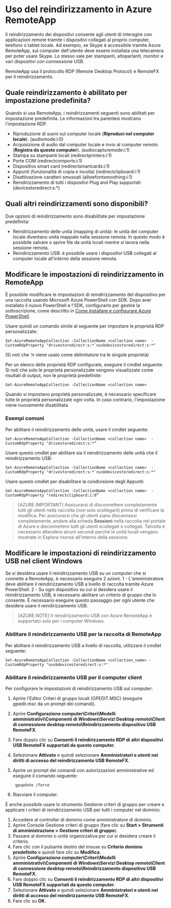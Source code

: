 <properties
    pageTitle="Uso del reindirizzamento in Azure RemoteApp | Microsoft Azure"
    description="Informazioni su come configurare e usare il reindirizzamento in RemoteApp"
    services="remoteapp"
    documentationCenter=""
    authors="lizap"
    manager="mbaldwin" />

<tags
    ms.service="remoteapp"
    ms.workload="compute"
    ms.tgt_pltfrm="na"
    ms.devlang="na"
    ms.topic="article"
    ms.date="01/21/2016"
    ms.author="elizapo" />

# Uso del reindirizzamento in Azure RemoteApp

Il reindirizzamento dei dispositivi consente agli utenti di interagire con applicazioni remote tramite i dispositivi collegati al proprio computer, telefono o tablet locale. Ad esempio, se Skype è accessibile tramite Azure RemoteApp, sul computer dell'utente deve essere installata una telecamera per poter usare Skype. Lo stesso vale per stampanti, altoparlanti, monitor e vari dispositivi con connessione USB.

RemoteApp usa il protocollo RDP (Remote Desktop Protocol) e RemoteFX per il reindirizzamento.

## Quale reindirizzamento è abilitato per impostazione predefinita?
Quando si usa RemoteApp, i reindirizzamenti seguenti sono abilitati per impostazione predefinita. Le informazioni tra parentesi mostrano l'impostazione RDP.

- Riproduzione di suoni sul computer locale (**Riproduci nel computer locale**). (audiomode:i:0)
- Acquisizione di audio dal computer locale e invio al computer remoto (**Registra da questo computer**). (audiocapturemode:i:1)
- Stampa su stampanti locali (redirectprinters:i:1)
- Porte COM (redirectcomports:i:1)
- Dispositivo smart card (redirectsmartcards:i:1)
- Appunti (funzionalità di copia e incolla) (redirectclipboard:i:1)
- Disattivazione caratteri smussati (allowfontsmoothing:i:1)
- Reindirizzamento di tutti i dispositivi Plug and Play supportati (devicestoredirect:s:*)

## Quali altri reindirizzamenti sono disponibili?
Due opzioni di reindirizzamento sono disabilitate per impostazione predefinita:

- Reindirizzamento delle unità (mapping di unità): le unità del computer locale diventano unità mappate nella sessione remota. In questo modo è possibile salvare o aprire file da unità locali mentre si lavora nella sessione remota.
- Reindirizzamento USB: è possibile usare i dispositivi USB collegati al computer locale all'interno della sessione remota.

## Modificare le impostazioni di reindirizzamento in RemoteApp
È possibile modificare le impostazioni di reindirizzamento del dispositivo per una raccolta usando Microsoft Azure PowerShell con SDK. Dopo aver installato il nuovo PowerShell e l'SDK, configurarlo per gestire la sottoscrizione, come descritto in [Come installare e configurare Azure PowerShell](../powershell-install-configure.md).

Usare quindi un comando simile al seguente per impostare le proprietà RDP personalizzate:

	Set-AzureRemoteAppCollection -CollectionName <collection name>  -CustomRdpProperty "drivestoredirect:s:*`nusbdevicestoredirect:s:*"

(Si noti che *'n* viene usato come delimitatore tra le singole proprietà)

Per un elenco delle proprietà RDP configurate, eseguire il cmdlet seguente. Si noti che solo le proprietà personalizzate vengono visualizzate come risultati di output, non le proprietà predefinite:

    Get-AzureRemoteAppCollection -CollectionName <collection name>

Quando si impostano proprietà personalizzate, è necessario specificare tutte le proprietà personalizzate ogni volta. In caso contrario, l'impostazione viene nuovamente disabilitata.

### Esempi comuni
Per abilitare il reindirizzamento delle unità, usare il cmdlet seguente:

	Set-AzureRemoteAppCollection -CollectionName <collection name>  -CustomRdpProperty "drivestoredirect:s:*”

Usare questo cmdlet per abilitare sia il reindirizzamento delle unità che il reindirizzamento USB:

	Set-AzureRemoteAppCollection -CollectionName <collection name>  -CustomRdpProperty "drivestoredirect:s:*`nusbdevicestoredirect:s:*"

Usare questo cmdlet per disabilitare la condivisione degli Appunti:

	Set-AzureRemoteAppCollection -CollectionName <collection name>  -CustomRdpProperty "redirectclipboard:i:0”

> [AZURE.IMPORTANT] Assicurarsi di disconnettere completamente tutti gli utenti nella raccolta (non solo scollegarli) prima di verificare la modifica. Per assicurarsi che gli utenti siano disconnessi completamente, andare alla scheda **Sessioni** nella raccolta nel portale di Azure e disconnettere tutti gli utenti scollegati o collegati. Talvolta è necessario attendere alcuni secondi perché le unità locali vengano mostrate in Esplora risorse all'interno della sessione.

## Modificare le impostazioni di reindirizzamento USB nel client Windows

Se si desidera usare il reindirizzamento USB su un computer che si connette a RemoteApp, è necessario eseguire 2 azioni. 1 - L'amministratore deve abilitare il reindirizzamento USB a livello di raccolta tramite Azure PowerShell. 2 - Su ogni dispositivo su cui si desidera usare il reindirizzamento USB, è necessario abilitare un criterio di gruppo che lo consente. È necessario eseguire questo passaggio per ogni utente che desidera usare il reindirizzamento USB.

> [AZURE.NOTE] Il reindirizzamento USB con Azure RemoteApp è supportato solo per i computer Windows.

### Abilitare il reindirizzamento USB per la raccolta di RemoteApp
Per abilitare il reindirizzamento USB a livello di raccolta, utilizzare il cmdlet seguente:

    Set-AzureRemoteAppCollection -CollectionName <collection_name> -CustomRdpProperty "nusbdevicestoredirect:s:*"

### Abilitare il reindirizzamento USB per il computer client

Per configurare le impostazioni di reindirizzamento USB sul computer:

1. Aprire l'Editor Criteri di gruppo locali (GPEDIT.MSC) (eseguire gpedit.msc da un prompt dei comandi).
2. Aprire **Configurazione computer\\Criteri\\Modelli amministrativi\\Componenti di Windows\\Servizi Desktop remoto\\Client di connessione desktop remoto\\Reindirizzamento dispositivo USB RemoteFX**.
3. Fare doppio clic su **Consenti il reindirizzamento RDP di altri dispositivi USB RemoteFX supportati da questo computer**.
4. Selezionare **Attivato** e quindi selezionare **Amministratori e utenti nei diritti di accesso del reindirizzamento USB RemoteFX**.
5. Aprire un prompt dei comandi con autorizzazioni amministrative ed eseguire il comando seguente:

		gpupdate /force
6. Riavviare il computer.

È anche possibile usare lo strumento Gestione criteri di gruppo per creare e applicare i criteri di reindirizzamento USB per tutti i computer nel dominio:

1. Accedere al controller di dominio come amministratore di dominio.
2. Aprire Console Gestione criteri di gruppo (fare clic su **Start > Strumenti di amministrazione > Gestione criteri di gruppo**).
3. Passare al dominio o unità organizzativa per cui si desidera creare il criterio.
4. Fare clic con il pulsante destro del mouse su **Criterio dominio predefinito** e quindi fare clic su **Modifica**.
5. Aprire **Configurazione computer\\Criteri\\Modelli amministrativi\\Componenti di Windows\\Servizi Desktop remoto\\Client di connessione desktop remoto\\Reindirizzamento dispositivo USB RemoteFX**.
6. Fare doppio clic su **Consenti il reindirizzamento RDP di altri dispositivi USB RemoteFX supportati da questo computer**.
7. Selezionare **Attivato** e quindi selezionare **Amministratori e utenti nei diritti di accesso del reindirizzamento USB RemoteFX**.
8. Fare clic su **OK**.  

<!---HONumber=AcomDC_0128_2016-->